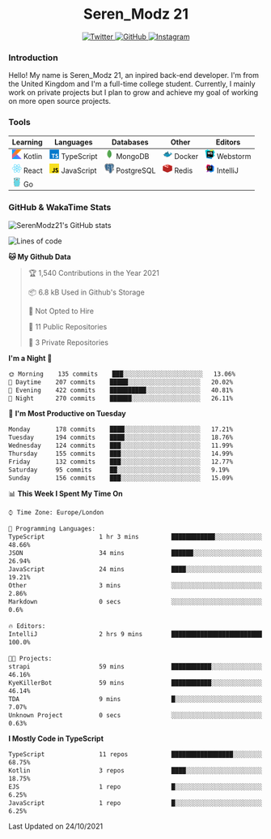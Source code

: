 <div align="center">
  <h1>Seren_Modz 21</h1>
  <a href="https://twitter.com/SerenModz21">
    <img alt="Twitter" src="https://img.shields.io/badge/twitter%20-%231DA1F2.svg?&style=for-the-badge&logo=Twitter&logoColor=white">
  </a>
  <a href="https://github.com/SerenModz21">
    <img alt="GitHub" src="https://img.shields.io/badge/github%20-%23121011.svg?&style=for-the-badge&logo=github&logoColor=white">
  </a>
  <a href="https://www.instagram.com/serenmodz21">
    <img alt="Instagram" src="https://img.shields.io/badge/instagram%20-%23E4405F.svg?&style=for-the-badge&logo=Instagram&logoColor=white">
  </a>
</div>

### Introduction

Hello! My name is Seren_Modz 21, an inpired back-end developer. I'm from the United Kingdom and I'm a full-time college student. Currently, I mainly work on private projects but I plan to grow and achieve my goal of working on more open source projects. 

### Tools

 **Learning**                                        | **Languages**                                               | **Databases**                                               | **Other**                                           | **Editors**                                                  
-----------------------------------------------------|-------------------------------------------------------------|-------------------------------------------------------------|-----------------------------------------------------|--------------------------------------------------------------
 <img width="19px" src="./assets/kotlin.svg"> Kotlin | <img width="19px" src="./assets/typescript.svg"> TypeScript | <img width="19px" src="./assets/mongodb.svg"> MongoDB       | <img width="19px" src="./assets/docker.svg"> Docker | <img width="19px" src="./assets/webstorm.svg"> Webstorm      
 <img width="19px" src="./assets/react.svg"> React   | <img width="19px" src="./assets/javascript.svg"> JavaScript | <img width="19px" src="./assets/postgresql.svg"> PostgreSQL | <img width="19px" src="./assets/redis.svg"> Redis   | <img width="19px" src="./assets/intellij-idea.svg"> IntelliJ
 <img width="19px" src="./assets/go.svg"> Go         |                                                             |                                                             |                                                     |                                                                                                               

### GitHub & WakaTime Stats

![SerenModz21's GitHub stats](https://github-readme-stats.vercel.app/api?username=SerenModz21&show_icons=true&theme=dark)

<!--START_SECTION:waka-->
![Lines of code](https://img.shields.io/badge/From%20Hello%20World%20I%27ve%20Written-38650%20lines%20of%20code-blue)

**🐱 My Github Data** 

> 🏆 1,540 Contributions in the Year 2021
 > 
> 📦 6.8 kB Used in Github's Storage 
 > 
> 🚫 Not Opted to Hire
 > 
> 📜 11 Public Repositories 
 > 
> 🔑 3 Private Repositories  
 > 
**I'm a Night 🦉** 

```text
🌞 Morning    135 commits    ███░░░░░░░░░░░░░░░░░░░░░░   13.06% 
🌆 Daytime    207 commits    █████░░░░░░░░░░░░░░░░░░░░   20.02% 
🌃 Evening    422 commits    ██████████░░░░░░░░░░░░░░░   40.81% 
🌙 Night      270 commits    ██████░░░░░░░░░░░░░░░░░░░   26.11%

```
📅 **I'm Most Productive on Tuesday** 

```text
Monday       178 commits    ████░░░░░░░░░░░░░░░░░░░░░   17.21% 
Tuesday      194 commits    ████░░░░░░░░░░░░░░░░░░░░░   18.76% 
Wednesday    124 commits    ███░░░░░░░░░░░░░░░░░░░░░░   11.99% 
Thursday     155 commits    ███░░░░░░░░░░░░░░░░░░░░░░   14.99% 
Friday       132 commits    ███░░░░░░░░░░░░░░░░░░░░░░   12.77% 
Saturday     95 commits     ██░░░░░░░░░░░░░░░░░░░░░░░   9.19% 
Sunday       156 commits    ███░░░░░░░░░░░░░░░░░░░░░░   15.09%

```


📊 **This Week I Spent My Time On** 

```text
⌚︎ Time Zone: Europe/London

💬 Programming Languages: 
TypeScript               1 hr 3 mins         ████████████░░░░░░░░░░░░░   48.66% 
JSON                     34 mins             ██████░░░░░░░░░░░░░░░░░░░   26.94% 
JavaScript               24 mins             ████░░░░░░░░░░░░░░░░░░░░░   19.21% 
Other                    3 mins              ░░░░░░░░░░░░░░░░░░░░░░░░░   2.86% 
Markdown                 0 secs              ░░░░░░░░░░░░░░░░░░░░░░░░░   0.6%

🔥 Editors: 
IntelliJ                 2 hrs 9 mins        █████████████████████████   100.0%

🐱‍💻 Projects: 
strapi                   59 mins             ███████████░░░░░░░░░░░░░░   46.16% 
KyeKillerBot             59 mins             ███████████░░░░░░░░░░░░░░   46.14% 
TDA                      9 mins              █░░░░░░░░░░░░░░░░░░░░░░░░   7.07% 
Unknown Project          0 secs              ░░░░░░░░░░░░░░░░░░░░░░░░░   0.63%

```

**I Mostly Code in TypeScript** 

```text
TypeScript               11 repos            █████████████████░░░░░░░░   68.75% 
Kotlin                   3 repos             ████░░░░░░░░░░░░░░░░░░░░░   18.75% 
EJS                      1 repo              █░░░░░░░░░░░░░░░░░░░░░░░░   6.25% 
JavaScript               1 repo              █░░░░░░░░░░░░░░░░░░░░░░░░   6.25%

```



 Last Updated on 24/10/2021
<!--END_SECTION:waka-->
